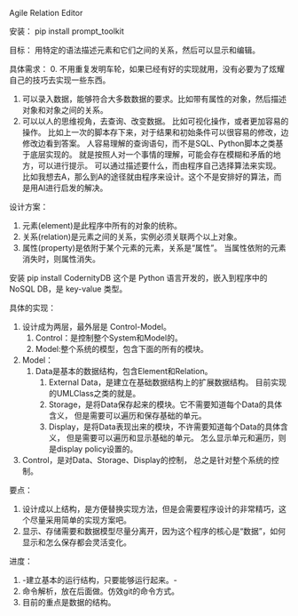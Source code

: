Agile Relation Editor

安装：
pip install prompt_toolkit

目标：
  用特定的语法描述元素和它们之间的关系，然后可以显示和编辑。
  
具体需求：
0. 不用重复发明车轮，如果已经有好的实现就用，没有必要为了炫耀自己的技巧去实现一些东西。
1. 可以录入数据，能够符合大多数数据的要求。比如带有属性的对象，然后描述对象和对象之间的关系。
2. 可以以人的思维视角，去查询、改变数据。
    比如可视化操作，或者更加容易的操作。
        比如上一次的脚本存下来，对于结果和初始条件可以很容易的修改，边修改边看到答案。
    人容易理解的查询语句，而不是SQL、Python脚本之类基于底层实现的。
        就是按照人对一个事情的理解，可能会存在模糊和矛盾的地方，可以进行提示。
    可以通过描述要什么，而由程序自己选择算法来实现。
        比如我想去A，那么到A的途径就由程序来设计。这个不是安排好的算法，而是用AI进行启发的解决。
  
设计方案：
1. 元素(element)是此程序中所有的对象的统称。
1. 关系(relation)是元素之间的关系，实例必须关联两个以上对象。
1. 属性(property)是依附于某个元素的元素，关系是“属性”。
  当属性依附的元素消失时，则属性消失。
  
安装
pip install CodernityDB
这个是 Python 语言开发的，嵌入到程序中的NoSQL DB，是 key-value 类型。
   
具体的实现：
1. 设计成为两层，最外层是 Control-Model。
    1. Control：是控制整个System和Model的。
    1. Model:整个系统的模型，包含下面的所有的模块。
1. Model：
    1. Data是基本的数据结构，包含Element和Relation。
        1. External Data，是建立在基础数据结构上的扩展数据结构。
           目前实现的UMLClass之类的就是。
        1. Storage，是将Data保存起来的模块。它不需要知道每个Data的具体含义，
           但是需要可以遍历和保存基础的单元。
        1. Display，是将Data表现出来的模块，不许需要知道每个Data的具体含义，
           但是需要可以遍历和显示基础的单元。
           怎么显示单元和遍历，则是display policy设置的。
1. Control，是对Data、Storage、Display的控制，
   总之是针对整个系统的控制。

要点：   
1. 设计成以上结构，是方便替换实现方法，但是会需要程序设计的非常精巧，这个尽量采用简单的实现方案吧。
1. 显示、存储需要和数据模型尽量分离开，因为这个程序的核心是“数据”，如何显示和怎么保存都会灵活变化。

进度：
1. -建立基本的运行结构，只要能够运行起来。-
2. 命令解析，放在后面做。仿效git的命令方式。
3. 目前的重点是数据的结构。
